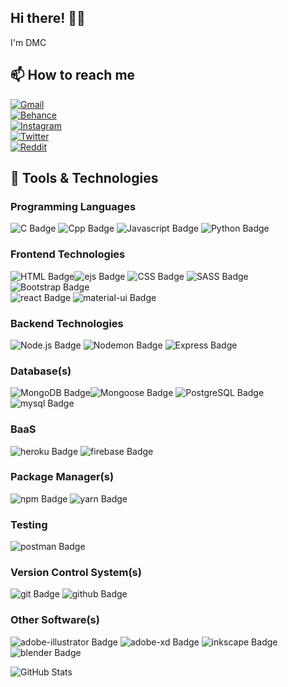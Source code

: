 ## Hi there! 👋🏻

I'm DMC

## 📫 How to reach me

[![Gmail](https://img.shields.io/badge/chavdadhruv0505@gmail.com-3b3b3b?style=social&logo=gmail)](mailto:chavdadhruv0505@gmail.com)  
[![Behance](https://img.shields.io/badge/dhruvchavda2712-3b3b3b?style=social&logo=behance)](https://www.behance.net/dhruvchavda2712)  
[![Instagram](https://img.shields.io/badge/d.m.c_2712-3b3b3b?style=social&logo=instagram)](https://www.instagram.com/d.m.c_2712/)  
[![Twitter](https://img.shields.io/badge/dmc2712-3b3b3b?style=social&logo=twitter)](https://twitter.com/DhruvChavda2712)  
[![Reddit](https://img.shields.io/badge/DMC2712-3b3b3b?style=social&logo=reddit)](https://www.reddit.com/user/pure_geek)

## 🔧 Tools & Technologies

### Programming Languages

![C Badge](https://img.shields.io/badge/-C-A8B9CC?style=for-the-badge&labelColor=black&logo=C&logoColor=A8B9CC) ![Cpp Badge](https://img.shields.io/badge/-c%2B%2B-00599C?style=for-the-badge&labelColor=black&logo=c%2B%2B&logoColor=00599C) ![Javascript Badge](https://img.shields.io/badge/-Javascript-f7df1e?style=for-the-badge&labelColor=black&logo=javascript&logoColor=F7DF1E) ![Python Badge](https://img.shields.io/badge/-Python-3776AB?style=for-the-badge&labelColor=black&logo=python&logoColor=3776AB)

### Frontend Technologies

![HTML Badge](https://img.shields.io/badge/-HTML5-E34F26?style=for-the-badge&labelColor=black&logo=html5&logoColor=E34F26)![ejs Badge](https://img.shields.io/badge/-ejs-b4ca65?style=for-the-badge) ![CSS Badge](https://img.shields.io/badge/-CSS3-1572B6?style=for-the-badge&labelColor=black&logo=css3&logoColor=1572B6) ![SASS Badge](https://img.shields.io/badge/-SASS-CC6699?style=for-the-badge&labelColor=black&logo=SASS&logoColor=CC6699) ![Bootstrap Badge](https://img.shields.io/badge/-Bootstrap-7952B3?style=for-the-badge&labelColor=black&logo=Bootstrap&logoColor=7952B3)  
![react Badge](https://img.shields.io/badge/-react-61DAFB?style=for-the-badge&labelColor=black&logo=react&logoColor=61DAFB) ![material-ui Badge](https://img.shields.io/badge/-material--ui-0081CB?style=for-the-badge&labelColor=black&logo=material-ui&logoColor=0081CB)

### Backend Technologies

![Node.js Badge](https://img.shields.io/badge/-Node.js-339933?style=for-the-badge&labelColor=black&logo=Node.js&logoColor=339933) ![Nodemon Badge](https://img.shields.io/badge/-Nodemon-76D04B?style=for-the-badge&labelColor=black&logo=Nodemon&logoColor=76D04B) ![Express Badge](https://img.shields.io/badge/-Express-e7e7e7?style=for-the-badge&labelColor=black&logo=Express&logoColor=e7e7e7)

### Database(s)

![MongoDB Badge](https://img.shields.io/badge/-MongoDB-47A248?style=for-the-badge&labelColor=black&logo=MongoDB&logoColor=47A248)![Mongoose Badge](https://img.shields.io/badge/-Mongoose-800000?style=for-the-badge) ![PostgreSQL Badge](https://img.shields.io/badge/-PostgreSQL-336791?style=for-the-badge&labelColor=e7e7e7&logo=PostgreSQL&logoColor=336791) ![mysql Badge](https://img.shields.io/badge/-mysql-4479A1?style=for-the-badge&labelColor=e7e7e7&logo=mysql&logoColor=4479A1)

### BaaS

![heroku Badge](https://img.shields.io/badge/-heroku-430098?style=for-the-badge&labelColor=e7e7e7&logo=heroku&logoColor=430098) ![firebase Badge](https://img.shields.io/badge/-firebase-FFCA28?style=for-the-badge&labelColor=000000&logo=firebase&logoColor=FFCA28)

### Package Manager(s)

![npm Badge](https://img.shields.io/badge/-npm-CB3837?style=for-the-badge&labelColor=black&logo=npm&logoColor=CB3837) ![yarn Badge](https://img.shields.io/badge/-yarn-2C8EBB?style=for-the-badge&labelColor=black&logo=yarn&logoColor=2C8EBB)

### Testing

![postman Badge](https://img.shields.io/badge/-postman-FF6C37?style=for-the-badge&labelColor=black&logo=postman&logoColor=FF6C37)

### Version Control System(s)

![git Badge](https://img.shields.io/badge/-git-F05032?style=for-the-badge&labelColor=black&logo=git&logoColor=F05032) ![github Badge](https://img.shields.io/badge/-github-181717?style=for-the-badge&labelColor=e7e7e7&logo=github&logoColor=181717)

### Other Software(s)

![adobe-illustrator Badge](https://img.shields.io/badge/-AI-FF9A00?style=for-the-badge&labelColor=black&logo=adobe-illustrator&logoColor=FF9A00) ![adobe-xd Badge](https://img.shields.io/badge/-xd-FF61F6?style=for-the-badge&labelColor=black&logo=adobe-xd&logoColor=FF61F6) ![inkscape Badge](https://img.shields.io/badge/-inkscape-000000?style=for-the-badge&labelColor=e7e7e7&logo=inkscape&logoColor=000000) ![blender Badge](https://img.shields.io/badge/-blender-F5792A?style=for-the-badge&labelColor=black&logo=blender&logoColor=F5792A)

<!--Software to include shotcut, ejs-->

![GitHub Stats](https://github-readme-stats.vercel.app/api?username=dhruvchavda&show_icons=true&title_color=007396&icon_color=007396&text_color=e7e7e7&bg_color=050915&border_color=007396&border_radius=10px&count_private=true&locale=en)

<!--
**DhruvChavda/DhruvChavda** is a ✨ _special_ ✨ repository because its `README.md` (this file) appears on your GitHub profile.

Here are some ideas to get you started:

- 🔭 I’m currently working on ...
- 🌱 I’m currently learning ...
- 👯 I’m looking to collaborate on ...
- 🤔 I’m looking for help with ...
- 💬 Ask me about ...
- 📫 How to reach me: ...
- 😄 Pronouns: ...
- ⚡ Fun fact: ...
-->
